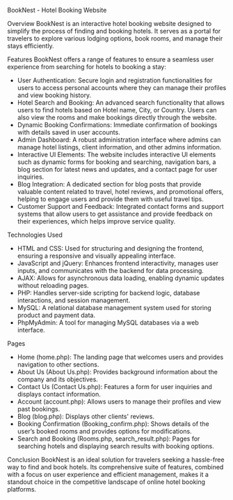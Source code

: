 BookNest - Hotel Booking Website

Overview
BookNest is an interactive hotel booking website designed to simplify the process of finding and booking hotels. It serves as a portal for travelers to explore various lodging options, book rooms, and manage their stays efficiently.

Features
BookNest offers a range of features to ensure a seamless user experience from searching for hotels to booking a stay:
- User Authentication: Secure login and registration functionalities for users to access personal accounts where they can manage their profiles and view booking history.
- Hotel Search and Booking: An advanced search functionality that allows users to find hotels based on Hotel name, City, or Country. Users can also view the rooms and make bookings directly through the website.
- Dynamic Booking Confirmations: Immediate confirmation of bookings with details saved in user accounts.
- Admin Dashboard: A robust administration interface where admins can manage hotel listings, client information, and other admins information.
- Interactive UI Elements: The website includes interactive UI elements such as dynamic forms for booking and searching, navigation bars, a blog section for latest news and updates, and a contact page for user inquiries.
- Blog Integration: A dedicated section for blog posts that provide valuable content related to travel, hotel reviews, and promotional offers, helping to engage users and provide them with useful travel tips.
- Customer Support and Feedback: Integrated contact forms and support systems that allow users to get assistance and provide feedback on their experiences, which helps improve service quality.

Technologies Used
- HTML and CSS: Used for structuring and designing the frontend, ensuring a responsive and visually appealing interface.
- JavaScript and jQuery: Enhances frontend interactivity, manages user inputs, and communicates with the backend for data processing.
- AJAX: Allows for asynchronous data loading, enabling dynamic updates without reloading pages.
- PHP: Handles server-side scripting for backend logic, database interactions, and session management.
- MySQL: A relational database management system used for storing product and payment data.
- PhpMyAdmin: A tool for managing MySQL databases via a web interface.

Pages
- Home (home.php): The landing page that welcomes users and provides navigation to other sections.
- About Us (About Us.php): Provides background information about the company and its objectives.
- Contact Us (Contact Us.php): Features a form for user inquiries and displays contact information.
- Account (account.php): Allows users to manage their profiles and view past bookings.
- Blog (blog.php): Displays other clients' reviews.
- Booking Confirmation (Booking_confirm.php): Shows details of the user’s booked rooms and provides options for modifications.
- Search and Booking (Rooms.php, search_result.php): Pages for searching hotels and displaying search results with booking options.

Conclusion
BookNest is an ideal solution for travelers seeking a hassle-free way to find and book hotels. Its comprehensive suite of features, combined with a focus on user experience and efficient management, makes it a standout choice in the competitive landscape of online hotel booking platforms.
